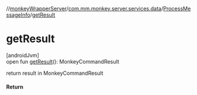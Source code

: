//[monkeyWrapperServer](../../../index.md)/[com.mm.monkey.server.services.data](../index.md)/[ProcessMessageInfo](index.md)/[getResult](get-result.md)

# getResult

[androidJvm]\
open fun [getResult](get-result.md)(): MonkeyCommandResult

return result in MonkeyCommandResult

#### Return